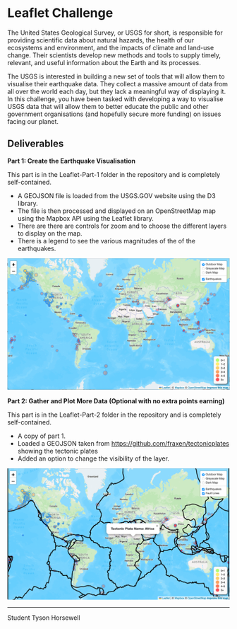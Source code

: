 # Leaflet Challenge

The United States Geological Survey, or USGS for short, is responsible for providing scientific data about natural hazards, the health of our ecosystems and environment, and the impacts of climate and land-use change. Their scientists develop new methods and tools to supply timely, relevant, and useful information about the Earth and its processes.

The USGS is interested in building a new set of tools that will allow them to visualise their earthquake data. They collect a massive amount of data from all over the world each day, but they lack a meaningful way of displaying it. In this challenge, you have been tasked with developing a way to visualise USGS data that will allow them to better educate the public and other government organisations (and hopefully secure more funding) on issues facing our planet.

## Deliverables

**Part 1: Create the Earthquake Visualisation**

This part is in the Leaflet-Part-1 folder in the repository and is completely self-contained.

* A GEOJSON file is loaded from the USGS.GOV website using the D3 library.
* The file is then processed and displayed on an OpenStreetMap map using the Mapbox API using the Leaflet library.
* There are there are controls for zoom and to choose the different layers to display on the map.
* There is a legend to see the various magnitudes of the of the earthquakes.

![Image of world map showing various earthquakes](/images/map-1.png "Map of part 1 of the challenge")

**Part 2: Gather and Plot More Data (Optional with no extra points earning)**

This part is in the Leaflet-Part-2 folder in the repository and is completely self-contained.

* A copy of part 1.
* Loaded a GEOJSON taken from https://github.com/fraxen/tectonicplates showing the tectonic plates
* Added an option to change the visibility of the layer.

![Image of world map showing various earthquakes](/images/map-2.png "Map of part 2 of the challenge")

---
Student Tyson Horsewell
